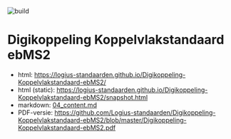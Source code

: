 ![build](https://github.com/Logius-standaarden/Digikoppeling-Koppelvlakstandaard-ebMS2/actions/workflows/build.yml/badge.svg)

# Digikoppeling Koppelvlakstandaard ebMS2

- html: https://logius-standaarden.github.io/Digikoppeling-Koppelvlakstandaard-ebMS2/
- html (static): https://logius-standaarden.github.io/Digikoppeling-Koppelvlakstandaard-ebMS2/snapshot.html
- markdown: [04_content.md](04_content.md)
- PDF-versie: https://github.com/Logius-standaarden/Digikoppeling-Koppelvlakstandaard-ebMS2/blob/master/Digikoppeling-Koppelvlakstandaard-ebMS2.pdf
